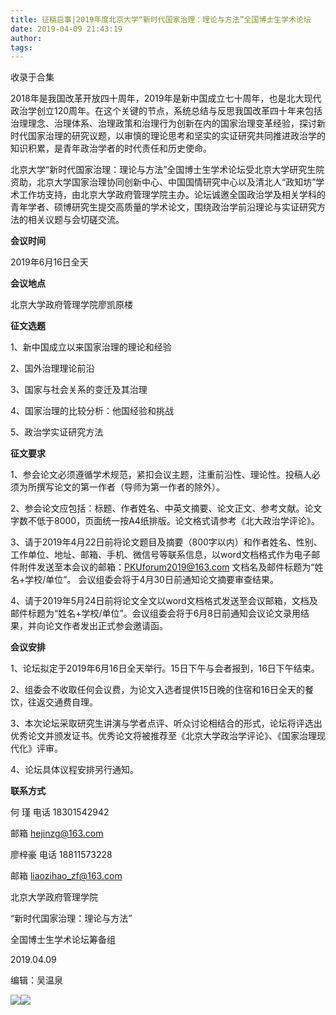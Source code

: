 ```yaml
---
title: 征稿启事|2019年度北京大学“新时代国家治理：理论与方法”全国博士生学术论坛
date: 2019-04-09 21:43:19
author: 
tags: 
---
```



收录于合集

2018年是我国改革开放四十周年，2019年是新中国成立七十周年，也是北大现代政治学创立120周年。在这个关键的节点，系统总结与反思我国改革四十年来包括治理理念、治理体系、治理政策和治理行为创新在内的国家治理变革经验，探讨新时代国家治理的研究议题，以审慎的理论思考和坚实的实证研究共同推进政治学的知识积累，是青年政治学者的时代责任和历史使命。

  

北京大学“新时代国家治理：理论与方法”全国博士生学术论坛受北京大学研究生院资助，北京大学国家治理协同创新中心、中国国情研究中心以及清北人“政知坊”学术工作坊支持，由北京大学政府管理学院主办。论坛诚邀全国政治学及相关学科的青年学者、硕博研究生提交高质量的学术论文，围绕政治学前沿理论与实证研究方法的相关议题与会切磋交流。

  

 **会议时间**

  

2019年6月16日全天

  

 **会议地点**

  

北京大学政府管理学院廖凯原楼

  

 **征文选题**

  

1、新中国成立以来国家治理的理论和经验

2、国外治理理论前沿

3、国家与社会关系的变迁及其治理

4、国家治理的比较分析：他国经验和挑战

5、政治学实证研究方法

  

 **征文要求**

  

1、参会论文必须遵循学术规范，紧扣会议主题，注重前沿性、理论性。投稿人必须为所撰写论文的第一作者（导师为第一作者的除外）。

  

2、参会论文应包括：标题、作者姓名、中英文摘要、论文正文、参考文献。论文字数不低于8000，页面统一按A4纸排版。论文格式请参考《北大政治学评论》。

  

3、请于2019年4月22日前将论文题目及摘要（800字以内）和作者姓名、性别、工作单位、地址、邮箱、手机、微信号等联系信息，以word文档格式作为电子邮件附件发送至本会议的邮箱：PKUforum2019@163.com
文档名及邮件标题为“姓名+学校/单位”。 会议组委会将于4月30日前通知论文摘要审查结果。

  

4、请于2019年5月24日前将论文全文以word文档格式发送至会议邮箱，文档及邮件标题为“姓名+学校/单位”。会议组委会将于6月8日前通知会议论文录用结果，并向论文作者发出正式参会邀请函。

  

 **会议安排**

  

1、论坛拟定于2019年6月16日全天举行。15日下午与会者报到，16日下午结束。

  

2、组委会不收取任何会议费，为论文入选者提供15日晚的住宿和16日全天的餐饮，往返交通费自理。

  

3、本次论坛采取研究生讲演与学者点评、听众讨论相结合的形式，论坛将评选出优秀论文并颁发证书。优秀论文将被推荐至《北京大学政治学评论》、《国家治理现代化》评审。

  

4、论坛具体议程安排另行通知。

  

 **联系方式**

  

何 瑾 电话 18301542942

邮箱 hejinzg@163.com  

廖梓豪 电话 18811573228

邮箱 liaozihao_zf@163.com

北京大学政府管理学院

“新时代国家治理：理论与方法”

全国博士生学术论坛筹备组

2019.04.09

  

  

  

编辑：吴温泉

![](/images/447/2.jpeg)![](/images/447/3.jpeg)

  

